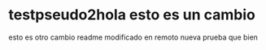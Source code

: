 # testpseudo2hola esto es un cambio
esto es otro cambio
readme modificado en remoto
nueva prueba
que bien
